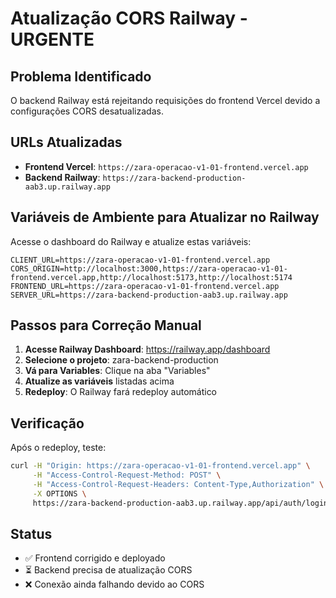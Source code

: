 # Atualização CORS Railway - URGENTE

## Problema Identificado
O backend Railway está rejeitando requisições do frontend Vercel devido a configurações CORS desatualizadas.

## URLs Atualizadas
- **Frontend Vercel**: `https://zara-operacao-v1-01-frontend.vercel.app`
- **Backend Railway**: `https://zara-backend-production-aab3.up.railway.app`

## Variáveis de Ambiente para Atualizar no Railway

Acesse o dashboard do Railway e atualize estas variáveis:

```env
CLIENT_URL=https://zara-operacao-v1-01-frontend.vercel.app
CORS_ORIGIN=http://localhost:3000,https://zara-operacao-v1-01-frontend.vercel.app,http://localhost:5173,http://localhost:5174
FRONTEND_URL=https://zara-operacao-v1-01-frontend.vercel.app
SERVER_URL=https://zara-backend-production-aab3.up.railway.app
```

## Passos para Correção Manual

1. **Acesse Railway Dashboard**: https://railway.app/dashboard
2. **Selecione o projeto**: zara-backend-production
3. **Vá para Variables**: Clique na aba "Variables"
4. **Atualize as variáveis** listadas acima
5. **Redeploy**: O Railway fará redeploy automático

## Verificação
Após o redeploy, teste:
```bash
curl -H "Origin: https://zara-operacao-v1-01-frontend.vercel.app" \
     -H "Access-Control-Request-Method: POST" \
     -H "Access-Control-Request-Headers: Content-Type,Authorization" \
     -X OPTIONS \
     https://zara-backend-production-aab3.up.railway.app/api/auth/login
```

## Status
- ✅ Frontend corrigido e deployado
- ⏳ Backend precisa de atualização CORS
- ❌ Conexão ainda falhando devido ao CORS